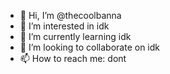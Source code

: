 - 👋 Hi, I’m @thecoolbanna
- 👀 I’m interested in idk  
- 🌱 I’m currently learning idk
- 💞️ I’m looking to collaborate on idk 
- 📫 How to reach me: dont

<!---
thecoolbanna/thecoolbanna is a "not a" ✨ special ✨ repository because its `idk.md` (this file) appears on your GitHub profile.
You can click the Preview link to take a look at your changes.
--->
